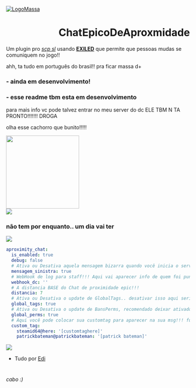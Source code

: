 [![LogoMassa](https://i.imgur.com/hbH6zhI.png)](https://discord.gg/Wb9248PwwY)

<h1 align="right">ChatEpicoDeAproxmidade</h1>

Um plugin pro [*scp sl*](https://store.steampowered.com/app/700330/SCP_Secret_Laboratory) usando [**EXILED**](https://github.com/Exiled-Team/EXILED) que permite que pessoas mudas se comuniquem no jogo!!

ahh, ta tudo em português do brasil!! pra ficar massa d+

### **- ainda em desenvolvimento!**
### **- esse readme tbm esta em desenvolvimento**

para mais info vc pode talvez entrar no meu server do dc
ELE TBM N TA PRONTO!!!!!!! DROGA

olha esse cachorro que bunito!!!!!
<div align="left">
  <img height="200" src="https://media.tenor.com/D29_A107n2cAAAAi/dog-gyrating.gif"  />
</div>

<div align="left">
  <img   src="https://i.imgur.com/Al07rXP.png"  />
</div>

### não tem por enquanto.. um dia vai ter

<div align="left">
  <img src="https://i.imgur.com/Dxf8FHW.png"  />
</div>

```yaml
aproximity_chat:
  is_enabled: true
  debug: false
  # Ativa ou Desativa aquela mensagem bizarra quando você inicia o servidor, tipo do Exiled
  mensagem_sinistra: true
  # WebHook de log para staff!!! Aqui vai aparecer info de quem foi punido, aviso de msg suspeita etc
  webhook_dc: ''
  # A distancia BASE do Chat de proximidade epic!!!
  distancia: 7
  # Ativa ou Desativa o update de GlobalTags.. desativar isso aqui seria bem paia ó
  global_tags: true
  # Ativa ou Desativa o update de BansPerms, recomendado deixar ativado
  global_perms: true
  # Aqui você pode colocar sua customtag para aparecer na sua msg!!! funciona praticamente igual vc defenir um cargo no config do scp sl
  custom_tag:
    steamid64@here: '[customtaghere]'
    patrickbateman@patrickbateman: '[patrick bateman]'
```

<div align="left">
  <img   src="https://i.imgur.com/t8ovAYS.png"  />
</div>

- Tudo por [Edi](https://github.com/Edi369)
#
*cabo :)*
